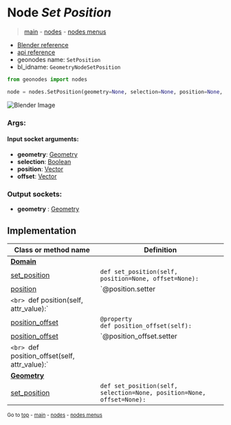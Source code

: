 # Node *Set Position*

> [main](../index.md) - [nodes](nodes.md) - [nodes menus](nodes_menus.md)

- [Blender reference](https://docs.blender.org/manual/en/latest/modeling/geometry_nodes/geometry/set_position.html)
- [api reference](https://docs.blender.org/api/current/bpy.types.GeometryNodeSetPosition.html)
- geonodes name: `SetPosition`
- bl_idname: `GeometryNodeSetPosition`

```python
from geonodes import nodes

node = nodes.SetPosition(geometry=None, selection=None, position=None, offset=None)
```

![Blender Image](https://docs.blender.org/manual/en/latest/_images/node-types_GeometryNodeSetPosition.webp)

### Args:

#### Input socket arguments:

- **geometry**: [Geometry](Geometry.md)
- **selection**: [Boolean](Boolean.md)
- **position**: [Vector](Vector.md)
- **offset**: [Vector](Vector.md)

### Output sockets:

- **geometry** : [Geometry](Geometry.md)

## Implementation

| Class or method name | Definition |
|----------------------|------------|
| **[Domain](Domain.md)** |
| [set_position](Domain.md#set_position) | `def set_position(self, position=None, offset=None):` |
| [position](Domain.md#position) | `@position.setter
`<br> `def position(self, attr_value):` |
| [position_offset](Domain.md#position_offset) | `@property`<br> `def position_offset(self):` |
| [position_offset](Domain.md#position_offset) | `@position_offset.setter
`<br> `def position_offset(self, attr_value):` |
| **[Geometry](Geometry.md)** |
| [set_position](Geometry.md#set_position) | `def set_position(self, selection=None, position=None, offset=None):` |

<sub>Go to [top](#node-Set-Position) - [main](../index.md) - [nodes](nodes.md) - [nodes menus](nodes_menus.md)</sub>

